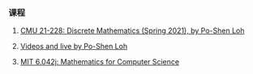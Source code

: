 ### 课程
1. [CMU 21-228: Discrete Mathematics (Spring 2021), by Po-Shen Loh](https://www.math.cmu.edu/~ploh/2021-228.shtml)<br>
 
2. [Videos and live by Po-Shen Loh](https://www.youtube.com/c/DailyChallengewithPoShenLoh/featured)

3. [MIT 6.042j: Mathematics for Computer Science ](https://ocw.mit.edu/courses/electrical-engineering-and-computer-science/6-042j-mathematics-for-computer-science-fall-2005/readings/)

